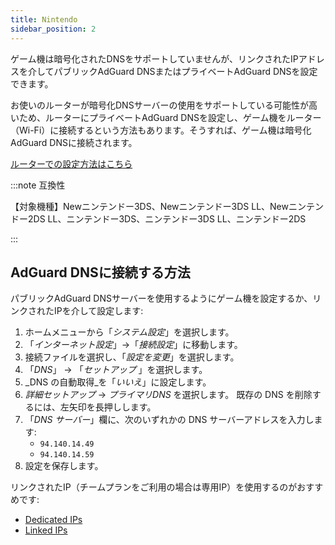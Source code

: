 ```yaml
---
title: Nintendo
sidebar_position: 2
---
```


ゲーム機は暗号化されたDNSをサポートしていませんが、リンクされたIPアドレスを介してパブリックAdGuard DNSまたはプライベートAdGuard DNSを設定できます。

お使いのルーターが暗号化DNSサーバーの使用をサポートしている可能性が高いため、ルーターにプライベートAdGuard DNSを設定し、ゲーム機をルーター（Wi-Fi）に接続するという方法もあります。そうすれば、ゲーム機は暗号化AdGuard DNSに接続されます。

[ルーターでの設定方法はこちら](/private-dns/connect-devices/routers/routers.md)

:::note 互換性

【対象機種】Newニンテンドー3DS、Newニンテンドー3DS LL、Newニンテンドー2DS LL、ニンテンドー3DS、ニンテンドー3DS LL、ニンテンドー2DS

:::

## AdGuard DNSに接続する方法

パブリックAdGuard DNSサーバーを使用するようにゲーム機を設定するか、リンクされたIPを介して設定します:

1. ホームメニューから「_システム設定_」を選択します。
2. 「_インターネット設定_」→「_接続設定_」に移動します。
3. 接続ファイルを選択し、「_設定を変更_」を選択します。
4. 「_DNS_」 → 「_セットアップ_ 」を選択します。
5. _DNS の自動取得_を「_いいえ_」に設定します。
6. _詳細セットアップ_ → _プライマリDNS_ を選択します。 既存の DNS を削除するには、左矢印を長押しします。
7. 「_DNS サーバー_」欄に、次のいずれかの DNS サーバーアドレスを入力します:
   - `94.140.14.49`
   - `94.140.14.59`
8. 設定を保存します。

リンクされたIP（チームプランをご利用の場合は専用IP）を使用するのがおすすめです:

- [Dedicated IPs](/private-dns/connect-devices/other-options/dedicated-ip.md)
- [Linked IPs](/private-dns/connect-devices/other-options/linked-ip.md)

